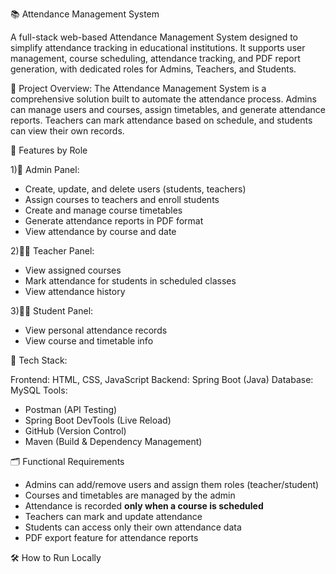 📚 Attendance Management System

A full-stack web-based Attendance Management System designed to simplify attendance tracking in educational institutions. It supports user management, course scheduling, attendance tracking, and PDF report generation, with dedicated roles for Admins, Teachers, and Students.


🚀 Project Overview:
The Attendance Management System is a comprehensive solution built to automate the attendance process. Admins can manage users and courses, assign timetables, and generate attendance reports. Teachers can mark attendance based on schedule, and students can view their own records.


🌟 Features by Role

1)👤 Admin Panel:
- Create, update, and delete users (students, teachers)
- Assign courses to teachers and enroll students
- Create and manage course timetables
- Generate attendance reports in PDF format
- View attendance by course and date

2)👨‍🏫 Teacher Panel:
- View assigned courses
- Mark attendance for students in scheduled classes
- View attendance history

 3)👨‍🎓 Student Panel:
- View personal attendance records
- View course and timetable info


🔧 Tech Stack:

Frontend: HTML, CSS, JavaScript
Backend: Spring Boot (Java)
Database: MySQL
Tools: 
  - Postman (API Testing)
  - Spring Boot DevTools (Live Reload)
  - GitHub (Version Control)
  - Maven (Build & Dependency Management)


🗂️ Functional Requirements

- Admins can add/remove users and assign them roles (teacher/student)
- Courses and timetables are managed by the admin
- Attendance is recorded **only when a course is scheduled**
- Teachers can mark and update attendance
- Students can access only their own attendance data
- PDF export feature for attendance reports


🛠️ How to Run Locally
